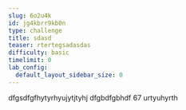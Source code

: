 ```yaml
---
slug: 6o2u4k
id: jg4kbrr9kb0n
type: challenge
title: sdasd
teaser: rtertegsadasdas
difficulty: basic
timelimit: 0
lab_config:
  default_layout_sidebar_size: 0
---
```


dfgsdfgfhytyrhyujytjtyhj
dfgbdfgbhdf
67 urtyuhyrth
